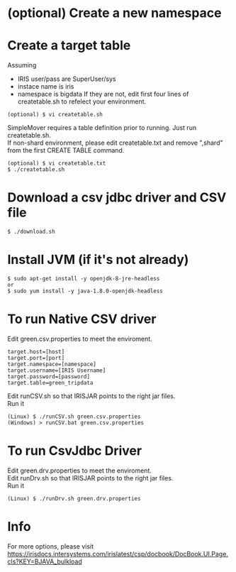 # (optional) Create a new namespace
# Create a target table
Assuming 
- IRIS user/pass are SuperUser/sys
- instace name is iris
- namespace is bigdata
If they are not, edit first four lines of createtable.sh to refelect your environment.  
```
(optional) $ vi createtable.sh
```
SimpleMover requires a table definition prior to running.  Just run createtable.sh.  
If non-shard environment, please edit createtable.txt and remove ",shard" from the first CREATE TABLE command.

```
(optional) $ vi createtable.txt
$ ./createtable.sh
```

# Download a csv jdbc driver and CSV file
```
$ ./download.sh
```
# Install JVM (if it's not already)
```
$ sudo apt-get install -y openjdk-8-jre-headless  
or  
$ sudo yum install -y java-1.8.0-openjdk-headless
```
# To run Native CSV driver
Edit green.csv.properties to meet the enviroment.
```
target.host=[host]  
target.port=[port]  
target.namespace=[namespace]  
target.username=[IRIS Username]  
target.password=[password]  
target.table=green_tripdata
```

Edit runCSV.sh so that IRISJAR points to the right jar files.  
Run it
```
(Linux) $ ./runCSV.sh green.csv.properties
(Windows) > runCSV.bat green.csv.properties
```
# To run CsvJdbc Driver
Edit green.drv.properties to meet the enviroment.  
Edit runDrv.sh so that IRISJAR points to the right jar files.  
Run it  
```
(Linux) $ ./runDrv.sh green.drv.properties
```
# Info
For more options, please visit   
https://irisdocs.intersystems.com/irislatest/csp/docbook/DocBook.UI.Page.cls?KEY=BJAVA_bulkload
